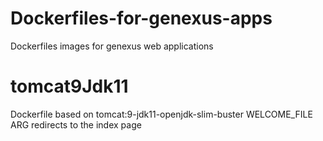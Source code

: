 # Dockerfiles-for-genexus-apps
Dockerfiles images for genexus web applications


# tomcat9Jdk11
Dockerfile based on tomcat:9-jdk11-openjdk-slim-buster
WELCOME_FILE ARG redirects to the index page
